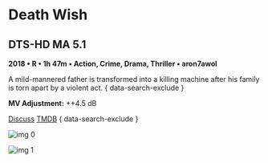 # Death Wish

## DTS-HD MA 5.1

**2018 • R • 1h 47m • Action, Crime, Drama, Thriller • aron7awol**

A mild-mannered father is transformed into a killing machine after his family is torn apart by a violent act.
{ data-search-exclude }

**MV Adjustment:** ++4.5 dB

[Discuss](https://www.avsforum.com/threads/bass-eq-for-filtered-movies.2995212/post-56747610)  [TMDB](395990)
{ data-search-exclude }

![img 0](https://i.imgur.com/mCUYqap.jpg)

![img 1](https://i.imgur.com/h9wOoo1.jpg)

